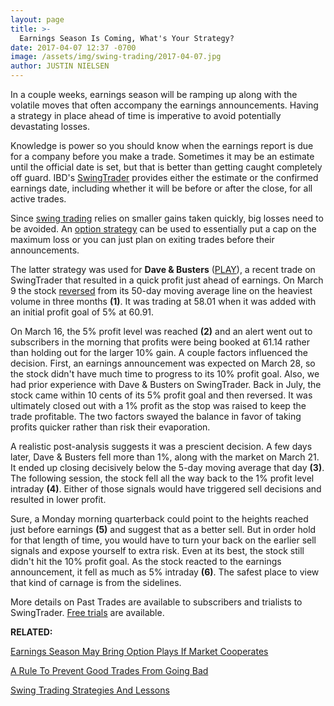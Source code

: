 ```yaml
---
layout: page
title: >-
  Earnings Season Is Coming, What's Your Strategy?
date: 2017-04-07 12:37 -0700
image: /assets/img/swing-trading/2017-04-07.jpg
author: JUSTIN NIELSEN
---
```






In a couple weeks, earnings season will be ramping up along with the volatile moves that often accompany the earnings announcements. Having a strategy in place ahead of time is imperative to avoid potentially devastating losses.


Knowledge is power so you should know when the earnings report is due for a company before you make a trade. Sometimes it may be an estimate until the official date is set, but that is better than getting caught completely off guard. IBD's [SwingTrader](http://shop.investors.com/offer/splashresponsive.aspx?id=SwingTrader&src=A011LPH) provides either the estimate or the confirmed earnings date, including whether it will be before or after the close, for all active trades.


Since [swing trading](https://www.investors.com/ibd-university/swing-trading/) relies on smaller gains taken quickly, big losses need to be avoided. An [option strategy](https://www.investors.com/research/swing-trading/earnings-season-may-bring-option-plays-if-market-cooperates/) can be used to essentially put a cap on the maximum loss or you can just plan on exiting trades before their announcements.


The latter strategy was used for **Dave & Busters** ([PLAY](https://research.investors.com/quote.aspx?symbol=PLAY)), a recent trade on SwingTrader that resulted in a quick profit just ahead of earnings. On March 9 the stock [reversed](https://www.investors.com/research/swing-trading/buying-early-but-buying-smart-with-stock-reversals/) from its 50-day moving average line on the heaviest volume in three months **(1)**. It was trading at 58.01 when it was added with an initial profit goal of 5% at 60.91.


On March 16, the 5% profit level was reached **(2)** and an alert went out to subscribers in the morning that profits were being booked at 61.14 rather than holding out for the larger 10% gain. A couple factors influenced the decision. First, an earnings announcement was expected on March 28, so the stock didn't have much time to progress to its 10% profit goal. Also, we had prior experience with Dave & Busters on SwingTrader. Back in July, the stock came within 10 cents of its 5% profit goal and then reversed. It was ultimately closed out with a 1% profit as the stop was raised to keep the trade profitable. The two factors swayed the balance in favor of taking profits quicker rather than risk their evaporation.


A realistic post-analysis suggests it was a prescient decision. A few days later, Dave & Busters fell more than 1%, along with the market on March 21. It ended up closing decisively below the 5-day moving average that day **(3)**. The following session, the stock fell all the way back to the 1% profit level intraday **(4)**. Either of those signals would have triggered sell decisions and resulted in lower profit.


Sure, a Monday morning quarterback could point to the heights reached just before earnings **(5)** and suggest that as a better sell. But in order hold for that length of time, you would have to turn your back on the earlier sell signals and expose yourself to extra risk. Even at its best, the stock still didn't hit the 10% profit goal. As the stock reacted to the earnings announcement, it fell as much as 5% intraday **(6)**. The safest place to view that kind of carnage is from the sidelines.


More details on Past Trades are available to subscribers and trialists to SwingTrader. [Free trials](http://shop.investors.com/offer/splashresponsive.aspx?id=SwingTrader&src=A011LPH) are available.


**RELATED:**


[Earnings Season May Bring Option Plays If Market Cooperates](https://www.investors.com/research/swing-trading/earnings-season-may-bring-option-plays-if-market-cooperates/)


[A Rule To Prevent Good Trades From Going Bad](https://www.investors.com/research/swing-trading/a-rule-to-prevent-good-trades-from-going-bad/)


[Swing Trading Strategies And Lessons](https://www.investors.com/ibd-university/swing-trading/)




